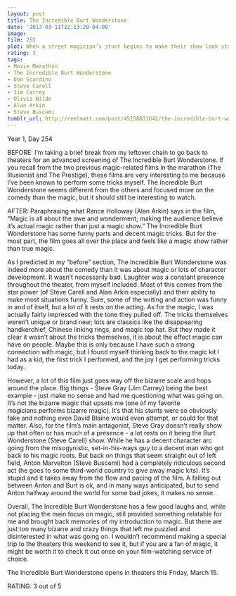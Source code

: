 ```yaml
---
layout: post
title: The Incredible Burt Wonderstone
date: '2013-03-11T22:13:20-04:00'
image: 
film: 255
plot: When a street magician’s stunt begins to make their show look stale, superstar magicians Burt Wonderstone and Anton Marvelton look to salvage on their act - and their friendship - by staging their own daring stunt.
rating: 3
tags:
- Movie Marathon
- The Incredible Burt Wonderstone
- Don Scardino
- Steve Carell
- Jim Carrey
- Olivia Wilde
- Alan Arkin
- Steve Buscemi
tumblr_url: http://reelmatt.com/post/45158831642/the-incredible-burt-wonderstone
---
```


Year 1, Day 254

BEFORE: I’m taking a brief break from my leftover chain to go back to theaters for an advanced screening of The Incredible Burt Wonderstone. If you recall from the two previous magic-related films in the marathon (The Illusionist and The Prestige), these films are very interesting to me because I’ve been known to perform some tricks myself. The Incredible Burt Wonderstone seems different from the others and focused more on the comedy than the magic, but it should still be interesting to watch.

AFTER: Paraphrasing what Rance Holloway (Alan Arkin) says in the film, “Magic is all about the awe and wonderment; making the audience believe it’s actual magic rather than just a magic show.” The Incredible Burt Wonderstone has some funny parts and decent magic tricks. But for the most part, the film goes all over the place and feels like a magic show rather than true magic.

As I predicted in my “before” section, The Incredible Burt Wonderstone was indeed more about the comedy than it was about magic or lots of character development. It wasn’t necessarily bad. Laughter was a constant presence throughout the theater, from myself included. Most of this comes from the star power (of Steve Carell and Alan Arkin especially) and their ability to make most situations funny. Sure, some of the writing and action was funny in and of itself, but a lot of it rests on the acting. As for the magic, I was actually fairly impressed with the tone they pulled off. The tricks themselves weren’t unique or brand new; lots are classics like the disappearing handkerchief, Chinese linking rings, and magic top hat. But they made it clear it wasn’t about the tricks themselves, it is about the effect magic can have on people. Maybe this is only because I have such a strong connection with magic, but I found myself thinking back to the magic kit I had as a kid, the first trick I performed, and the joy I get performing tricks today.

However, a lot of this film just goes way off the bizarre scale and hops around the place. Big things - Steve Gray (Jim Carrey) being the best example - just make no sense and had me questioning what was going on. It’s not the bizarre magic that upsets me (one of my favorite magicians performs bizarre magic). It’s that his stunts were so obviously fake and nothing even David Blaine would even attempt, or could for that matter. Also, for the film’s main antagonist, Steve Gray doesn’t really show up that often or has much of a presence - a lot rests on it being the Burt Wonderstone (Steve Carell) show. While he has a decent character arc going from the misogynistic, set-in-his-ways guy to a decent man who got back to his magic roots. But back on things that seem straight out of left field, Anton Marvelton (Steve Buscemi) had a completely ridiculous second act (he goes to some third-world country to give away magic kits). It’s stupid and it takes away from the flow and pacing of the film. A falling out between Anton and Burt is ok, and in many ways anticipated, but to send Anton halfway around the world for some bad jokes, it makes no sense.

Overall, The Incredible Burt Wonderstone has a few good laughs and, while not placing the main focus on magic, still provided something relatable for me and brought back memories of my introduction to magic. But there are just too many bizarre and crazy things that left me puzzled and disinterested in what was going on. I wouldn’t recommend making a special trip to the theaters this weekend to see it, but if you are a fan of magic, it might be worth it to check it out once on your film-watching service of choice.

The Incredible Burt Wonderstone opens in theaters this Friday, March 15.

RATING: 3 out of 5
